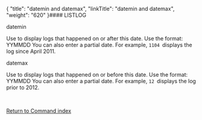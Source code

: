 {
    "title": "datemin and datemax",
    "linkTitle": "datemin and datemax",
    "weight": "620"
}#### LISTLOG

datemin

Use to display logs that happened on or after this date. Use the format: YYMMDD You can also enter a partial date. For example, `1104 `displays the log since April 2011.

datemax

Use to display logs that happened on or before this date. Use the format: YYMMDD You can also enter a partial date. For example, `12 `displays the log prior to 2012.

 

[Return to Command index](../../)
